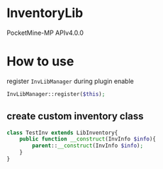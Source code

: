 # InventoryLib
PocketMine-MP APIv4.0.0

# How to use
register `InvLibManager` during plugin enable
```php
InvLibManager::register($this);
```
## create custom inventory class
```php
class TestInv extends LibInventory{
	public function __construct(InvInfo $info){
		parent::__construct(InvInfo $info);
	}
}
```